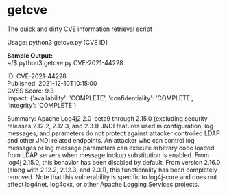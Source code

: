 # getcve
The quick and dirty CVE information retrieval script

Usage:  python3 getcve.py [CVE ID]

**Sample Output:** <br />
~/$ python3 getcve.py CVE-2021-44228

ID:  CVE-2021-44228 <br />
Published:  2021-12-10T10:15:00 <br />
CVSS Score:  9.3 <br />
Impact:  {'availability': 'COMPLETE', 'confidentiality': 'COMPLETE', 'integrity': 'COMPLETE'}

Summary:  Apache Log4j2 2.0-beta9 through 2.15.0 (excluding security releases 2.12.2, 2.12.3, and 2.3.1) JNDI features used in configuration, log messages, and parameters do not protect against attacker controlled LDAP and other JNDI related endpoints. An attacker who can control log messages or log message parameters can execute arbitrary code loaded from LDAP servers when message lookup substitution is enabled. From log4j 2.15.0, this behavior has been disabled by default. From version 2.16.0 (along with 2.12.2, 2.12.3, and 2.3.1), this functionality has been completely removed. Note that this vulnerability is specific to log4j-core and does not affect log4net, log4cxx, or other Apache Logging Services projects.
 
